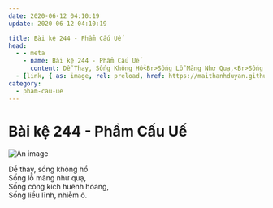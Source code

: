 ```yaml
---
date: 2020-06-12 04:10:19
update: 2020-06-12 04:10:19

title: Bài kệ 244 - Phẩm Cấu Uế
head:
  - - meta
    - name: Bài kệ 244 - Phẩm Cấu Uế
      content: Dễ Thay, Sống Không Hổ<Br>Sống Lỗ Mãng Như Quạ,<Br>Sống Công Kích Huênh Hoang,<Br>Sống Liều Lĩnh, Nhiễm Ô.<Br>
  - [link, { as: image, rel: preload, href: https://maithanhduyan.github.io/kinh-phap-cu/img/pham-cau-ue/pham-cau-ue-244.jpg }]
category:
  - pham-cau-ue
---
```


# Bài kệ 244 - Phẩm Cấu Uế

![An image](/img/pham-cau-ue/pham-cau-ue-244.jpg)

Dễ thay, sống không hổ<br>Sống lỗ mãng như quạ,<br>Sống công kích huênh hoang,<br>Sống liều lĩnh, nhiễm ô.<br>
